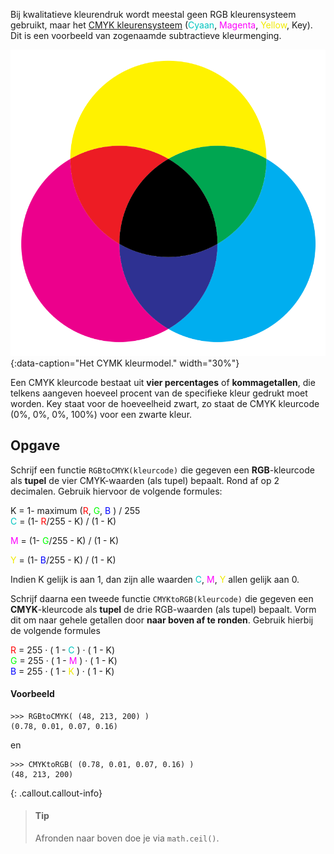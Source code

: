 Bij kwalitatieve kleurendruk wordt meestal geen RGB kleurensysteem gebruikt, maar het <a href="https://nl.wikipedia.org/wiki/CMYK" target="_blank">CMYK kleurensysteem</a> (<span style="color:#00C5C0">Cyaan</span>, <span style="color:#FD01FD">Magenta</span>, <span style="color:#F1EB01">Yellow</span>, Key). Dit is een voorbeeld van zogenaamde subtractieve kleurmenging. 

![Het CYMK kleurmodel.](media/CMYK.png "Afbeelding door Hemidah op Wikipedia."){:data-caption="Het CYMK kleurmodel." width="30%"}

Een CMYK kleurcode bestaat uit **vier percentages** of **kommagetallen**, die telkens aangeven hoeveel procent van de specifieke kleur gedrukt moet worden. Key staat voor de hoeveelheid zwart, zo staat de CMYK kleurcode (0%, 0%, 0%, 100%) voor een zwarte kleur.

## Opgave
Schrijf een functie `RGBtoCMYK(kleurcode)` die gegeven een **RGB**-kleurcode als **tupel** de vier CMYK-waarden (als tupel) bepaalt. Rond af op 2 decimalen. Gebruik hiervoor de volgende formules:

<div class="dodona-centered-group">

K = 1- maximum (<span style="color:#FF0000">R</span>, <span style="color:#00FF00">G</span>, <span style="color:#0000FF">B</span> ) / 255<br/>
<span style="color:#00C5C0">C</span> = (1- <span style="color:#FF0000">R</span>/255 - K) / (1 - K)<br/>

<span style="color:#FD01FD">M</span> = (1- <span style="color:#00FF00">G</span>/255 - K) / (1 - K)<br/>

<span style="color:#F1EB01">Y</span> = (1- <span style="color:#0000FF">B</span>/255 - K) / (1 - K)
</div>

Indien K gelijk is aan 1, dan zijn alle waarden <span style="color:#00C5C0">C</span>, <span style="color:#FD01FD">M</span>, <span style="color:#F1EB01">Y</span> allen gelijk aan 0.

Schrijf daarna een tweede functie `CMYKtoRGB(kleurcode)` die gegeven een **CMYK**-kleurcode als **tupel** de drie RGB-waarden (als tupel) bepaalt. Vorm dit om naar gehele getallen door **naar boven af te ronden**. Gebruik hierbij de volgende formules

<div class="dodona-centered-group">

<span style="color:#FF0000">R</span> = 255 · ( 1 - <span style="color:#00C5C0">C</span> ) · ( 1 - K) <br/>
<span style="color:#00FF00">G</span> = 255 · ( 1 - <span style="color:#FD01FD">M</span> ) · ( 1 - K) <br/>
<span style="color:#0000FF">B</span> = 255 · ( 1 - <span style="color:#F1EB01">K</span> ) · ( 1 - K)
</div>

#### Voorbeeld

```
>>> RGBtoCMYK( (48, 213, 200) )
(0.78, 0.01, 0.07, 0.16)
```

en 

```
>>> CMYKtoRGB( (0.78, 0.01, 0.07, 0.16) )
(48, 213, 200)
```


{: .callout.callout-info}
> #### Tip
> Afronden naar boven doe je via `math.ceil()`.